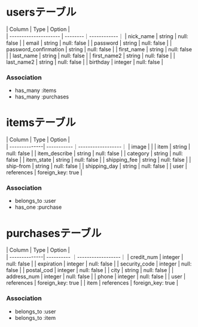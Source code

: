 # usersテーブル

| Column                | Type   | Option      |  
| --------------------- | --------｜------------｜
| nick_name             | string  | null: false |
| email                 | string  | null: false |
| password              | string  | null: false |
| password_confirmation | string  | null: false |
| first_name            | string  | null: false |
| last_name             | string  | null: false |
| first_name2           | string  | null: false |
| last_name2            | string  | null: false |
| birthday              | integer | null: false |

### Association
- has_many :items
- has_many :purchases

# itemsテーブル

| Column        | Type       | Option            |  
| --------------| -----------｜------------------｜
| image         |            |
| item          | string     | null: false       |
| item_describe | string     | null: false       |
| category      | string     | null: false       |
| item_state    | string     | null: false       |
| shipping_fee  | string     | null: false       |
| ship-from     | string     | null: false       |
| shipping_day  | string     | null: false       |
| user          | references | foreign_key: true |

### Association
- belongs_to :user
- has_one :purchase

# purchasesテーブル

| Column        | Type       | Option            |  
| --------------| ---------- ｜------------------｜
| credit_num    | integer    | null: false       |
| expiration    | integer    | null: false       |
| security_code | integer    | null: false       |
| postal_cod    | integer    | null: false       |
| city          | string     | null: false       |
| address_num   | integer    | null: false       |
| phone         | integer    | null: false       |
| user          | references | foreign_key: true |
| item          | references | foreign_key: true |

### Association
- belongs_to :user
- belongs_to :item